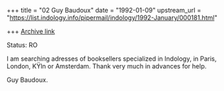 +++
title = "02 Guy Baudoux"
date = "1992-01-09"
upstream_url = "https://list.indology.info/pipermail/indology/1992-January/000181.html"

+++
[Archive link](https://list.indology.info/pipermail/indology/1992-January/000181.html)

Status: RO

I am searching adresses of booksellers specialized in Indology, in
Paris, London, KŸln or Amsterdam.
Thank very much in advances for help.

Guy Baudoux.




